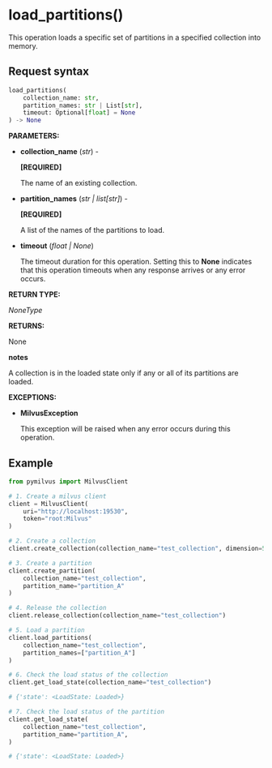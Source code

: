 
# load_partitions()

This operation loads a specific set of partitions in a specified collection into memory.

## Request syntax

```python
load_partitions(
    collection_name: str,
    partition_names: str | List[str],
    timeout: Optional[float] = None
) -> None
```

__PARAMETERS:__

- __collection_name__ (_str_) -

    __[REQUIRED]__

    The name of an existing collection.

- __partition_names__ (_str | list[str]_) -

    __[REQUIRED]__

    A list of the names of the partitions to load.

- __timeout__ (_float _|_ None_)  

    The timeout duration for this operation. Setting this to __None__ indicates that this operation timeouts when any response arrives or any error occurs.

__RETURN TYPE:__

_NoneType_

__RETURNS:__

None

<div class="admonition note">

<p><b>notes</b></p>

<p>A collection is in the loaded state only if any or all of its partitions are loaded.</p>

</div>

__EXCEPTIONS:__

- __MilvusException__

    This exception will be raised when any error occurs during this operation.

## Example

```python
from pymilvus import MilvusClient

# 1. Create a milvus client
client = MilvusClient(
    uri="http://localhost:19530",
    token="root:Milvus"
)

# 2. Create a collection
client.create_collection(collection_name="test_collection", dimension=5)

# 3. Create a partition
client.create_partition(
    collection_name="test_collection", 
    partition_name="partition_A"
)

# 4. Release the collection
client.release_collection(collection_name="test_collection")

# 5. Load a partition
client.load_partitions(
    collection_name="test_collection",
    partition_names=["partition_A"]
)

# 6. Check the load status of the collection
client.get_load_state(collection_name="test_collection") 

# {'state': <LoadState: Loaded>}

# 7. Check the load status of the partition
client.get_load_state(
    collection_name="test_collection",
    partition_name="partition_A",
)

# {'state': <LoadState: Loaded>}
```

